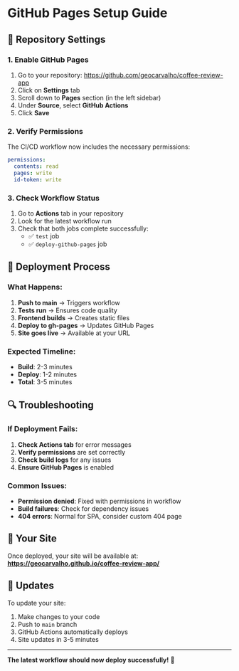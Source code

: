 # GitHub Pages Setup Guide

## 🔧 Repository Settings

### 1. Enable GitHub Pages

1. Go to your repository: https://github.com/geocarvalho/coffee-review-app
2. Click on **Settings** tab
3. Scroll down to **Pages** section (in the left sidebar)
4. Under **Source**, select **GitHub Actions**
5. Click **Save**

### 2. Verify Permissions

The CI/CD workflow now includes the necessary permissions:

```yaml
permissions:
  contents: read
  pages: write
  id-token: write
```

### 3. Check Workflow Status

1. Go to **Actions** tab in your repository
2. Look for the latest workflow run
3. Check that both jobs complete successfully:
   - ✅ `test` job
   - ✅ `deploy-github-pages` job

## 🚀 Deployment Process

### What Happens:

1. **Push to main** → Triggers workflow
2. **Tests run** → Ensures code quality
3. **Frontend builds** → Creates static files
4. **Deploy to gh-pages** → Updates GitHub Pages
5. **Site goes live** → Available at your URL

### Expected Timeline:
- **Build**: 2-3 minutes
- **Deploy**: 1-2 minutes
- **Total**: 3-5 minutes

## 🔍 Troubleshooting

### If Deployment Fails:

1. **Check Actions tab** for error messages
2. **Verify permissions** are set correctly
3. **Check build logs** for any issues
4. **Ensure GitHub Pages** is enabled

### Common Issues:

- **Permission denied**: Fixed with permissions in workflow
- **Build failures**: Check for dependency issues
- **404 errors**: Normal for SPA, consider custom 404 page

## 📱 Your Site

Once deployed, your site will be available at:
**https://geocarvalho.github.io/coffee-review-app/**

## 🔄 Updates

To update your site:
1. Make changes to your code
2. Push to `main` branch
3. GitHub Actions automatically deploys
4. Site updates in 3-5 minutes

---

**The latest workflow should now deploy successfully!** 🎉 